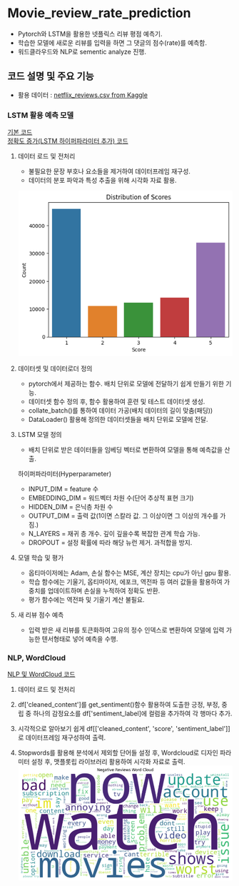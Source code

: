 # Movie_review_rate_prediction

- Pytorch와 LSTM을 활용한 넷플릭스 리뷰 평점 예측기.
- 학습한 모델에 새로운 리뷰를 입력을 하면 그 댓글의 점수(rate)를 예측함.
- 워드클라우드와 NLP로 sementic analyze 진행.

## 코드 설명 및 주요 기능

- 활용 데이터 : [netflix_reviews.csv from Kaggle](./Movie_review_rate_prediction/netflix_reviews.csv)  

### LSTM 활용 예측 모델

[기본 코드](./Movie_review_rate_prediction/Movie%20Review%20Analyze%20copy.ipynb)  
[정확도 증가(LSTM 하이퍼파라미터 추가) 코드](./Movie_review_rate_prediction/Movie%20Review%20Analyze(정확도%20상승).ipynb)  

1. 데이터 로드 및 전처리

    - 불필요한 문장 부호나 요소들을 제거하여 데이터프레임 재구성.
    - 데이터의 분포 파악과 특성 추출을 위해 시각화 자료 활용.

    ![점수 분포](./image/barplot.png)  

2. 데이터셋 및 데이터로더 정의

    - pytorch에서 제공하는 함수. 배치 단위로 모델에 전달하기 쉽게 만들기 위한 기능.
    - 데이터셋 함수 정의 후, 함수 활용하여 훈련 및 테스트 데이터셋 생성.
    - collate_batch()를 통하여 데이터 가공(배치 데이터의 길이 맞춤(패딩))
    - DataLoader() 활용해 정의한 데이터셋들을 배치 단위로 모델에 전달.

3. LSTM 모델 정의

    - 배치 단위로 받은 데이터들을 임베딩 벡터로 변환하여 모델을 통해 예측값을 산출.

    하이퍼파라미터(Hyperparameter)
    - INPUT_DIM = feature 수
    - EMBEDDING_DIM = 워드벡터 차원 수(단어 추상적 표현 크기)
    - HIDDEN_DIM = 은닉층 차원 수
    - OUTPUT_DIM = 출력 값(1이면 스칼라 값. 그 이상이면 그 이상의 개수를 가짐.)
    - N_LAYERS = 재귀 층 개수. 깊이 깊을수록 복잡한 관계 학습 가능.
    - DROPOUT = 설정 확률에 따라 해당 뉴런 제거. 과적합을 방지.

4. 모델 학습 및 평가

    - 옵티마이저에는 Adam, 손실 함수는 MSE, 계산 장치는 cpu가 아닌 gpu 활용.
    - 학습 함수에는 기울기, 옵티마이저, 에포크, 역전파 등 여러 값들을 활용하여 가중치를 업데이트하며 손실을 누적하여 정확도 반환.
    - 평가 함수에는 역전파 및 기울기 계산 불필요.

5. 새 리뷰 점수 예측

    - 입력 받은 새 리뷰를 토큰화하여 고유의 정수 인덱스로 변환하여 모델에 입력 가능한 텐서형태로 넣어 예측을 수행.

### NLP, WordCloud

[NLP 및 WordCloud 코드](./Movie_review_rate_prediction/Netflix%20reviews%20with%20NLP.ipynb)  

1. 데이터 로드 및 전처리

2. df['cleaned_content']를 get_sentiment()함수 활용하여 도출한 긍정, 부정, 중립 중 하나의 감정요소를 df['sentiment_label]에 컬럼을 추가하여 각 행마다 추가.

3. 시각적으로 알아보기 쉽게 df[['cleaned_content', 'score', 'sentiment_label']]로 데이터프레임 재구성하여 출력.

4. Stopwords를 활용해 분석에서 제외할 단어들 설정 후, Wordcloud로 디자인 파라미터 설정 후, 맷플롯립 라이브러리 활용하여 시각화 자료로 출력.  
![wordcloud](./image/output.png)  
